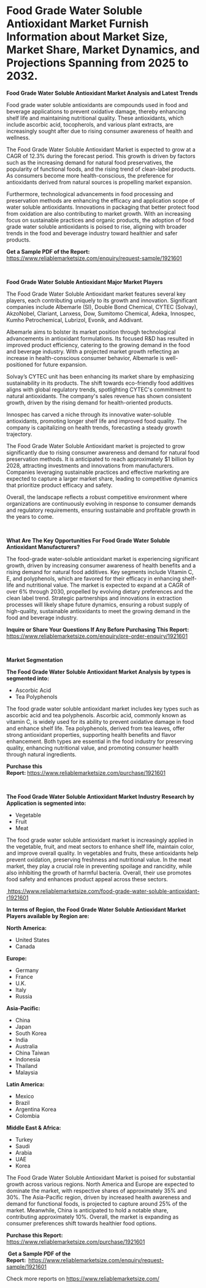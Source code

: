 <p><h1>Food Grade Water Soluble Antioxidant Market Furnish Information about Market Size, Market Share, Market Dynamics, and Projections Spanning from 2025 to 2032.</h1></p><p><strong>Food Grade Water Soluble Antioxidant Market Analysis and Latest Trends</strong></p>
<p><p>Food grade water soluble antioxidants are compounds used in food and beverage applications to prevent oxidative damage, thereby enhancing shelf life and maintaining nutritional quality. These antioxidants, which include ascorbic acid, tocopherols, and various plant extracts, are increasingly sought after due to rising consumer awareness of health and wellness.</p><p>The Food Grade Water Soluble Antioxidant Market is expected to grow at a CAGR of 12.3% during the forecast period. This growth is driven by factors such as the increasing demand for natural food preservatives, the popularity of functional foods, and the rising trend of clean-label products. As consumers become more health-conscious, the preference for antioxidants derived from natural sources is propelling market expansion.</p><p>Furthermore, technological advancements in food processing and preservation methods are enhancing the efficacy and application scope of water soluble antioxidants. Innovations in packaging that better protect food from oxidation are also contributing to market growth. With an increasing focus on sustainable practices and organic products, the adoption of food grade water soluble antioxidants is poised to rise, aligning with broader trends in the food and beverage industry toward healthier and safer products.</p></p>
<p><strong>Get a Sample PDF of the Report:&nbsp;</strong> <a href="https://www.reliablemarketsize.com/enquiry/request-sample/1921601?utm_campaign=3555&utm_medium=2&utm_source=Github&utm_content=ia&utm_term=03042025&utm_id=food-grade-water-soluble-antioxidant">https://www.reliablemarketsize.com/enquiry/request-sample/1921601</a></p>
<p>&nbsp;</p>
<p><strong>Food Grade Water Soluble Antioxidant Major Market Players</strong></p>
<p><p>The Food Grade Water Soluble Antioxidant market features several key players, each contributing uniquely to its growth and innovation. Significant companies include Albemarle (SI), Double Bond Chemical, CYTEC (Solvay), AkzoNobel, Clariant, Lanxess, Dow, Sumitomo Chemical, Adeka, Innospec, Kumho Petrochemical, Lubrizol, Evonik, and Addivant.</p><p>Albemarle aims to bolster its market position through technological advancements in antioxidant formulations. Its focused R&D has resulted in improved product efficiency, catering to the growing demand in the food and beverage industry. With a projected market growth reflecting an increase in health-conscious consumer behavior, Albemarle is well-positioned for future expansion.</p><p>Solvay’s CYTEC unit has been enhancing its market share by emphasizing sustainability in its products. The shift towards eco-friendly food additives aligns with global regulatory trends, spotlighting CYTEC's commitment to natural antioxidants. The company's sales revenue has shown consistent growth, driven by the rising demand for health-oriented products.</p><p>Innospec has carved a niche through its innovative water-soluble antioxidants, promoting longer shelf life and improved food quality. The company is capitalizing on health trends, forecasting a steady growth trajectory.</p><p>The Food Grade Water Soluble Antioxidant market is projected to grow significantly due to rising consumer awareness and demand for natural food preservation methods. It is anticipated to reach approximately $1 billion by 2028, attracting investments and innovations from manufacturers. Companies leveraging sustainable practices and effective marketing are expected to capture a larger market share, leading to competitive dynamics that prioritize product efficacy and safety.</p><p>Overall, the landscape reflects a robust competitive environment where organizations are continuously evolving in response to consumer demands and regulatory requirements, ensuring sustainable and profitable growth in the years to come.</p></p>
<p>&nbsp;</p>
<p><strong>What Are The Key Opportunities For Food Grade Water Soluble Antioxidant Manufacturers?</strong></p>
<p><p>The food-grade water-soluble antioxidant market is experiencing significant growth, driven by increasing consumer awareness of health benefits and a rising demand for natural food additives. Key segments include Vitamin C, E, and polyphenols, which are favored for their efficacy in enhancing shelf-life and nutritional value. The market is expected to expand at a CAGR of over 6% through 2030, propelled by evolving dietary preferences and the clean label trend. Strategic partnerships and innovations in extraction processes will likely shape future dynamics, ensuring a robust supply of high-quality, sustainable antioxidants to meet the growing demand in the food and beverage industry.</p></p>
<p><strong>Inquire or Share Your Questions If Any Before Purchasing This Report:</strong> <a href="https://www.reliablemarketsize.com/enquiry/pre-order-enquiry/1921601?utm_campaign=3555&utm_medium=2&utm_source=Github&utm_content=ia&utm_term=03042025&utm_id=food-grade-water-soluble-antioxidant">https://www.reliablemarketsize.com/enquiry/pre-order-enquiry/1921601</a></p>
<p>&nbsp;</p>
<p><strong>Market Segmentation</strong></p>
<p><strong>The Food Grade Water Soluble Antioxidant Market Analysis by types is segmented into:</strong></p>
<p><ul><li>Ascorbic Acid</li><li>Tea Polyphenols</li></ul></p>
<p><p>The food grade water soluble antioxidant market includes key types such as ascorbic acid and tea polyphenols. Ascorbic acid, commonly known as vitamin C, is widely used for its ability to prevent oxidative damage in food and enhance shelf life. Tea polyphenols, derived from tea leaves, offer strong antioxidant properties, supporting health benefits and flavor enhancement. Both types are essential in the food industry for preserving quality, enhancing nutritional value, and promoting consumer health through natural ingredients.</p></p>
<p><strong>Purchase this Report:&nbsp;</strong><a href="https://www.reliablemarketsize.com/purchase/1921601?utm_campaign=3555&utm_medium=2&utm_source=Github&utm_content=ia&utm_term=03042025&utm_id=food-grade-water-soluble-antioxidant">https://www.reliablemarketsize.com/purchase/1921601</a></p>
<p>&nbsp;</p>
<p><strong>The Food Grade Water Soluble Antioxidant Market Industry Research by Application is segmented into:</strong></p>
<p><ul><li>Vegetable</li><li>Fruit</li><li>Meat</li></ul></p>
<p><p>The food grade water soluble antioxidant market is increasingly applied in the vegetable, fruit, and meat sectors to enhance shelf life, maintain color, and improve overall quality. In vegetables and fruits, these antioxidants help prevent oxidation, preserving freshness and nutritional value. In the meat market, they play a crucial role in preventing spoilage and rancidity, while also inhibiting the growth of harmful bacteria. Overall, their use promotes food safety and enhances product appeal across these sectors.</p></p>
<p><a href="https://www.reliablemarketsize.com/food-grade-water-soluble-antioxidant-r1921601?utm_campaign=3555&utm_medium=2&utm_source=Github&utm_content=ia&utm_term=03042025&utm_id=food-grade-water-soluble-antioxidant">&nbsp;https://www.reliablemarketsize.com/food-grade-water-soluble-antioxidant-r1921601</a></p>
<p><strong>In terms of Region, the Food Grade Water Soluble Antioxidant Market Players available by Region are:</strong></p>
<p>
    <p> <strong> North America: </strong>
        <ul>
            <li>United States</li>
            <li>Canada</li>
        </ul>
        </p> 
    <p> <strong> Europe: </strong>
        <ul>
            <li>Germany</li>
            <li>France</li>
            <li>U.K.</li>
            <li>Italy</li>
            <li>Russia</li>
        </ul>
        </p> 
    <p> <strong> Asia-Pacific: </strong>
        <ul>
            <li>China</li>
            <li>Japan</li>
            <li>South Korea</li>
            <li>India</li>
            <li>Australia</li>
            <li>China Taiwan</li>
            <li>Indonesia</li>
            <li>Thailand</li>
            <li>Malaysia</li>
        </ul>
        </p> 
    <p> <strong> Latin America: </strong>
        <ul>
            <li>Mexico</li>
            <li>Brazil</li>
            <li>Argentina Korea</li>
            <li>Colombia</li>
        </ul>
        </p> 
    <p> <strong> Middle East & Africa: </strong>
        <ul>
            <li>Turkey</li>
            <li>Saudi</li>
            <li>Arabia</li>
            <li>UAE</li>
            <li>Korea</li>
        </ul>
    </p>
    </p>
<p><p>The Food Grade Water Soluble Antioxidant Market is poised for substantial growth across various regions. North America and Europe are expected to dominate the market, with respective shares of approximately 35% and 30%. The Asia-Pacific region, driven by increased health awareness and demand for functional foods, is projected to capture around 25% of the market. Meanwhile, China is anticipated to hold a notable share, contributing approximately 10%. Overall, the market is expanding as consumer preferences shift towards healthier food options.</p></p>
<p><strong>Purchase this Report: </strong><a href="https://www.reliablemarketsize.com/purchase/1921601?utm_campaign=3555&utm_medium=2&utm_source=Github&utm_content=ia&utm_term=03042025&utm_id=food-grade-water-soluble-antioxidant">https://www.reliablemarketsize.com/purchase/1921601</a></p>
<p>&nbsp;<strong>Get a Sample PDF of the Report:&nbsp;&nbsp;</strong><a href="https://www.reliablemarketsize.com/enquiry/request-sample/1921601?utm_campaign=3555&utm_medium=2&utm_source=Github&utm_content=ia&utm_term=03042025&utm_id=food-grade-water-soluble-antioxidant">https://www.reliablemarketsize.com/enquiry/request-sample/1921601</a></p>
<p><strong></strong></p>
<p>Check more reports on <a href="https://www.reliablemarketsize.com/?utm_campaign=3555&utm_medium=2&utm_source=Github&utm_content=ia&utm_term=03042025&utm_id=food-grade-water-soluble-antioxidant">https://www.reliablemarketsize.com/</a></p>